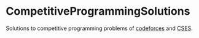 # CompetitiveProgrammingSolutions

Solutions to competitive programming problems of [codeforces](https://codeforces.com/) and [CSES](https://cses.fi/).
